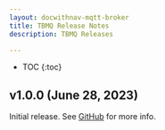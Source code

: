 ```yaml
---
layout: docwithnav-mqtt-broker
title: TBMQ Release Notes
description: TBMQ Releases

---
```


* TOC
{:toc}

## v1.0.0 (June 28, 2023)

Initial release. See [GitHub](https://github.com/thingsboard/tbmq#tbmq) for more info.
